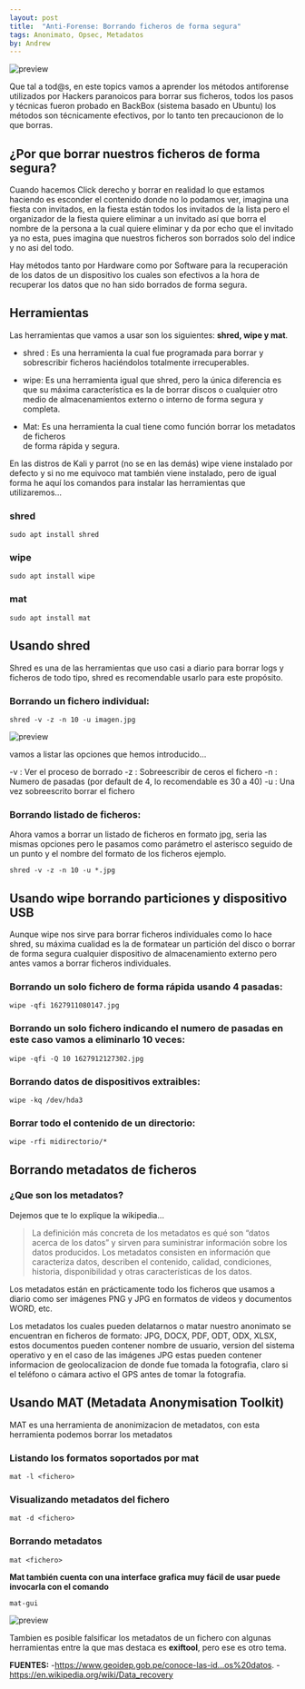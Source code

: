 ```yaml
---
layout: post
title:  "Anti-Forense: Borrando ficheros de forma segura"
tags: Anonimato, Opsec, Metadatos
by: Andrew
---
```


![preview](https://i.ibb.co/TL3VZDQ/DELETE.png)

Que tal a tod@s, en este topics vamos a aprender los métodos antiforense utilizados por Hackers
paranoicos para borrar sus ficheros, todos los pasos y técnicas fueron probado en BackBox (sistema basado en Ubuntu)
los métodos son técnicamente efectivos, por lo tanto ten precaucionon de lo que borras.

## ¿Por que borrar nuestros ficheros de forma segura?

Cuando hacemos Click derecho y borrar en realidad lo que estamos haciendo es esconder el contenido donde
no lo podamos ver, imagina una fiesta con invitados, en la fiesta están todos los invitados de la lista pero
el organizador de la fiesta quiere eliminar a un invitado así que borra el nombre de la persona a la cual quiere
eliminar y da por echo que el invitado ya no esta, pues imagina que nuestros ficheros son borrados solo del indice
y no asi del todo.

Hay métodos tanto por Hardware como por Software para la recuperación de los datos de un dispositivo
los cuales son efectivos a la hora de recuperar los datos que no han sido borrados de forma segura.

## Herramientas

Las herramientas que vamos a usar son los siguientes: **shred, wipe y mat**.

- shred : Es una herramienta la cual fue programada para borrar y sobrescribir ficheros
		  haciéndolos totalmente irrecuperables.

- wipe: Es una herramienta igual que shred, pero la única diferencia es que su máxima 
	    característica es la de borrar discos o cualquier otro medio de almacenamientos 
	   	externo o interno de forma segura y completa.

- Mat: Es una herramienta la cual tiene como función borrar los metadatos de ficheros 	
	   de forma rápida y segura.

En las distros de Kali y parrot (no se en las demás) wipe viene instalado por defecto y si no me equivoco mat
también viene instalado, pero de igual forma he aquí los comandos para instalar las herramientas que utilizaremos…


### shred

```sudo apt install shred```

### wipe

```sudo apt install wipe```

### mat

```sudo apt install mat```

## Usando shred

Shred es una de las herramientas que uso casi a diario para borrar logs y ficheros de todo tipo, shred
es recomendable usarlo para este propósito.

### Borrando un fichero individual:

```shred -v -z -n 10 -u imagen.jpg```

![preview](https://i.ibb.co/JKkkZ1p/Captura-de-pantalla-2021-08-02-00-16-32.png)


vamos a listar las opciones que hemos introducido…

-v : Ver el proceso de borrado
-z : Sobreescribir de ceros el fichero
-n : Numero de pasadas (por default de 4, lo recomendable es 30 a 40)
-u : Una vez sobreescrito borrar el fichero

### Borrando listado de ficheros:

Ahora vamos a borrar un listado de ficheros en formato jpg, seria las mismas opciones pero le pasamos
como parámetro el asterisco seguido de un punto y el nombre del formato de los ficheros ejemplo.

```shred -v -z -n 10 -u *.jpg```

## Usando wipe borrando particiones y dispositivo USB

Aunque wipe nos sirve para borrar ficheros individuales como lo hace shred, su máxima cualidad es la de
formatear un partición del disco o borrar de forma segura cualquier dispositivo de almacenamiento externo
pero antes vamos a borrar ficheros individuales.

### Borrando un solo fichero de forma rápida usando 4 pasadas:

```wipe -qfi 1627911080147.jpg```

### Borrando un solo fichero indicando el numero de pasadas en este caso vamos a eliminarlo 10 veces:

```wipe -qfi -Q 10 1627912127302.jpg```

### Borrando datos de dispositivos extraibles:

```wipe -kq /dev/hda3```

### Borrar todo el contenido de un directorio:
```wipe -rfi midirectorio/*```

## Borrando metadatos de ficheros

### ¿Que son los metadatos?

Dejemos que te lo explique la wikipedia…

>La definición más concreta de los metadatos es qué son “datos acerca de los datos” y sirven para
suministrar información sobre los datos producidos. Los metadatos consisten en información que
caracteriza datos, describen el contenido, calidad, condiciones, historia, disponibilidad y otras
características de los datos.

Los metadatos están en prácticamente todo los ficheros que usamos a diario como ser imágenes PNG
y JPG en formatos de videos y documentos WORD, etc.

Los metadatos los cuales pueden delatarnos o matar nuestro anonimato se encuentran en ficheros de
formato: JPG, DOCX, PDF, ODT, ODX, XLSX, estos documentos pueden contener nombre de usuario, version
del sistema operativo y en el caso de las imágenes JPG estas pueden contener informacion de geolocalizacion
de donde fue tomada la fotografia, claro si el teléfono o cámara activo el GPS antes de tomar la fotografia.

## Usando MAT (Metadata Anonymisation Toolkit)

MAT es una herramienta de anonimizacion de metadatos, con esta herramienta podemos borrar los metadatos

### Listando los formatos soportados por mat
```mat -l <fichero>```

### Visualizando metadatos del fichero 
```mat -d <fichero>```

### Borrando metadatos
```mat <fichero>```

**Mat también cuenta con una interface grafica muy fácil de usar puede invocarla con el comando**

```mat-gui```

![preview](https://i.ibb.co/C25W4yT/Captura-de-pantalla-2021-08-02-22-09-43.png)

Tambien es posible falsificar los metadatos de un fichero con algunas herramientas entre la que mas destaca
es **exiftool**, pero ese es otro tema.

**FUENTES:**
-https://www.geoidep.gob.pe/conoce-las-id...os%20datos.
-https://en.wikipedia.org/wiki/Data_recovery
